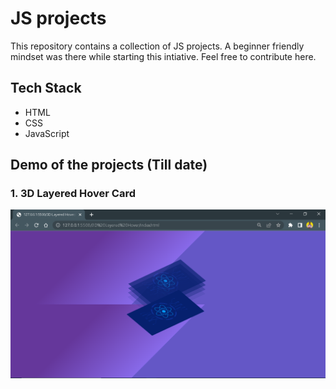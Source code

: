 # JS projects

This repository contains a collection of JS projects.
A beginner friendly mindset was there while starting this intiative. Feel free to contribute here.

## Tech Stack

- HTML
- CSS
- JavaScript

## Demo of the projects (Till date)

### 1. 3D Layered Hover Card

![Demo](https://github.com/shambashib20/js-projects/blob/a659d51dbf5c709b2c9d3fa89ff7e81d9253d5cf/3D%20Layered%20Hover/demo.png)
